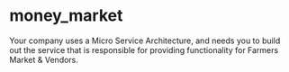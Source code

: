 # money_market
Your company uses a Micro Service Architecture, and needs you to build out the service that is responsible for providing functionality for Farmers Market &amp; Vendors.
